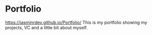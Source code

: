 # Portfolio
https://jasminrdev.github.io/Portfolio/ This is my portfolio showing my projects, VC and a little bit about myself.
